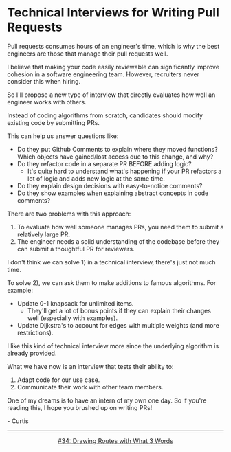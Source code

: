 # Technical Interviews for Writing Pull Requests
Pull requests consumes hours of an engineer's time, which is why the best engineers are those that manage their pull requests well.

I believe that making your code easily reviewable can significantly improve cohesion in a software engineering team. However, recruiters never consider this when hiring.

So I'll propose a new type of interview that directly evaluates how well an engineer works with others.

Instead of coding algorithms from scratch, candidates should modify existing code by submitting PRs.

This can help us answer questions like:
- Do they put Github Comments to explain where they moved functions? Which objects have gained/lost access due to this change, and why?
- Do they refactor code in a separate PR BEFORE adding logic?
    - It's quite hard to understand what's happening if your PR refactors a lot of logic and adds new logic at the same time.
- Do they explain design decisions with easy-to-notice comments?
- Do they show examples when explaining abstract concepts in code comments?

There are two problems with this approach:

1) To evaluate how well someone manages PRs, you need them to submit a relatively large PR.
2) The engineer needs a solid understanding of the codebase before they can submit a thoughtful PR for reviewers.

I don't think we can solve 1) in a technical interview, there's just not much time.

To solve 2), we can ask them to make additions to famous algorithms. For example:

- Update 0-1 knapsack for unlimited items.
    - They'll get a lot of bonus points if they can explain their changes well (especially with examples).
- Update Dijkstra's to account for edges with multiple weights (and more restrictions).

I like this kind of technical interview more since the underlying algorithm is already provided.

What we have now is an interview that tests their ability to:

1) Adapt code for our use case.
2) Communicate their work with other team members.

One of my dreams is to have an intern of my own one day. So if you're reading this, I hope you brushed up on writing PRs!

\- Curtis

<!--START OF FOOTER-->
<hr style="margin-top:9px;height:1px;border: 0;background-image: linear-gradient(to right, rgba(0, 0, 0, 0.0), rgba(0, 0, 0, 0.5),rgba(0, 0, 0, 0.0));">
<!--START OF ISSUE NAVIGATION LINKS-->
<p align="center"><a href='034_drawing_routes_with_what_3_words.md'>#34: Drawing Routes with What 3 Words</a></p>
<!--START OF ISSUE NAVIGATION LINKS-->
<!--END OF FOOTER-->
